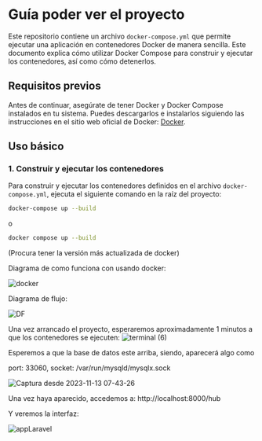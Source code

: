 # Guía poder ver el proyecto

Este repositorio contiene un archivo `docker-compose.yml` que permite ejecutar una aplicación en contenedores Docker de manera sencilla. Este documento explica cómo utilizar Docker Compose para construir y ejecutar los contenedores, así como cómo detenerlos.

## Requisitos previos

Antes de continuar, asegúrate de tener Docker y Docker Compose instalados en tu sistema. Puedes descargarlos e instalarlos siguiendo las instrucciones en el sitio web oficial de Docker: [Docker](https://www.docker.com/get-started).

## Uso básico

### 1. Construir y ejecutar los contenedores

Para construir y ejecutar los contenedores definidos en el archivo `docker-compose.yml`, ejecuta el siguiente comando en la raíz del proyecto:

```bash
docker-compose up --build
```
o
```bash
docker compose up --build
```
(Procura tener la versión más actualizada de docker)

Diagrama de como funciona con usando docker:

![docker](https://github.com/ityoup/pruebaTecnica-Laravel-Node-Docker/assets/73605425/6d06dcf6-bbb1-4f8c-b0a6-746f9d186caf)

Diagrama de flujo:

![DF](https://github.com/ityoup/pruebaTecnica-Laravel-Node-Docker/assets/73605425/bfd88f7d-b28e-4553-ab4e-ccbebdc8b011)


Una vez arrancado el proyecto, esperaremos aproximadamente 1 minutos a que los contenedores se ejecuten:
![terminal (6)](https://github.com/ityoup/pruebaTecnica-Laravel-Node-Docker/assets/73605425/4c2ca002-4cf4-4992-984a-66295710fd7b)


Esperemos a que la base de datos este arriba, siendo, aparecerá algo como

port: 33060, socket: /var/run/mysqld/mysqlx.sock

![Captura desde 2023-11-13 07-43-26](https://github.com/ityoup/pruebaTecnica-Laravel-Node-Docker/assets/73605425/c81d45cd-2ee2-42c6-b94a-70a661fead15)


Una vez haya aparecido, accedemos a: http://localhost:8000/hub

Y veremos la interfaz: 

![appLaravel](https://github.com/ityoup/pruebaTecnica-Laravel-Node-Docker/assets/73605425/01e02c7b-7465-42f3-9152-4abf45ecf2bf)
